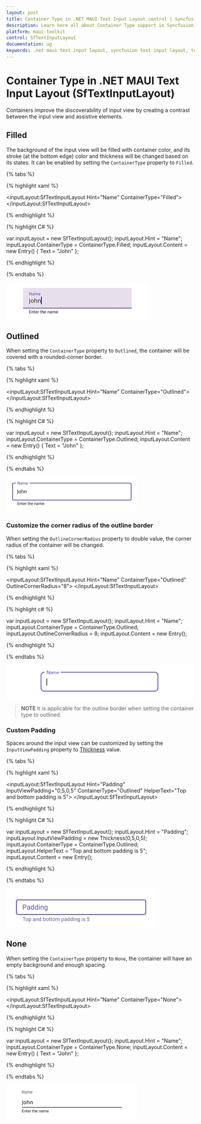 ```yaml
---
layout: post
title: Container Type in .NET MAUI Text Input Layout control | Syncfusion
description: Learn here all about Container Type support in Syncfusion .NET MAUI Text Input Layout (SfTextInputLayout) control and more.
platform: maui-toolkit
control: SfTextInputLayout
documentation: ug
keywords: .net maui text input layout, syncfusion text input layout, text input layout maui.
---
```


# Container Type in .NET MAUI Text Input Layout (SfTextInputLayout)

Containers improve the discoverability of input view by creating a contrast between the input view and assistive elements.

## Filled

The background of the input view will be filled with container color, and its stroke (at the bottom edge) color and thickness will be changed based on its states. It can be enabled by setting the `ContainerType` property to `Filled`.

{% tabs %} 

{% highlight xaml %} 

<inputLayout:SfTextInputLayout Hint="Name"
                               ContainerType="Filled">
    <Entry Text="John" />
</inputLayout:SfTextInputLayout>  

{% endhighlight %}

{% highlight C# %} 

var inputLayout = new SfTextInputLayout();
inputLayout.Hint = "Name";
inputLayout.ContainerType = ContainerType.Filled;
inputLayout.Content = new Entry() { Text = "John" }; 

{% endhighlight %}

{% endtabs %}

![Filled type](images/ContainerType/Filled_Focused.jpg)

## Outlined

When setting the `ContainerType` property to `Outlined`, the container will be covered with a rounded-corner border.

{% tabs %} 

{% highlight xaml %} 

<inputLayout:SfTextInputLayout Hint="Name"
                               ContainerType="Outlined">
    <Entry Text="John" />
</inputLayout:SfTextInputLayout>  
 

{% endhighlight %}

{% highlight C# %} 

var inputLayout = new SfTextInputLayout();
inputLayout.Hint = "Name";
inputLayout.ContainerType = ContainerType.Outlined;
inputLayout.Content = new Entry() { Text = "John" }; 

{% endhighlight %}

{% endtabs %}

![Outlined type](images/ContainerType/Outlined.png)

### Customize the corner radius of the outline border 

When setting the `OutlineCornerRadius` property to double value, the corner radius of the container will be changed.

{% tabs %}

{% highlight xaml %}

<inputLayout:SfTextInputLayout Hint="Name" 
                               ContainerType="Outlined"
                               OutlineCornerRadius="8">
    <Entry />
</inputLayout:SfTextInputLayout>  
			
{% endhighlight %}

{% highlight c# %}

var inputLayout = new SfTextInputLayout();
inputLayout.Hint = "Name";
inputLayout.ContainerType = ContainerType.Outlined;
inputLayout.OutlineCornerRadius = 8;
inputLayout.Content = new Entry(); 

{% endhighlight %}

{% endtabs %}

![OutlineCornerRadius img](images/ContainerType/CornerRadius.png)

>**NOTE**
It is applicable for the outline border when setting the container type to outlined.

### Custom Padding

Spaces around the input view can be customized by setting the `InputViewPadding` property to [Thickness](https://learn.microsoft.com/en-us/dotnet/api/microsoft.maui.thickness?view=net-maui-8.0) value.

{% tabs %} 

{% highlight xaml %} 

<inputLayout:SfTextInputLayout Hint="Padding"
                               InputViewPadding="0,5,0,5" 
                               ContainerType="Outlined"
                               HelperText="Top and bottom padding is 5">
    <Entry />
 </inputLayout:SfTextInputLayout> 

{% endhighlight %}

{% highlight C# %} 

var inputLayout = new SfTextInputLayout();
inputLayout.Hint = "Padding";
inputLayout.InputViewPadding = new Thickness(0,5,0,5);
inputLayout.ContainerType = ContainerType.Outlined;
inputLayout.HelperText = "Top and bottom padding is 5";
inputLayout.Content = new Entry(); 

{% endhighlight %}

{% endtabs %}

![Padding customization around the input view](images/ContainerType/padingg.png)

## None

When setting the `ContainerType` property to `None`, the container will have an empty background and enough spacing.

{% tabs %} 

{% highlight xaml %} 

<inputLayout:SfTextInputLayout Hint="Name" 
                               ContainerType="None">
    <Entry Text="John" />
</inputLayout:SfTextInputLayout>  
 

{% endhighlight %}

{% highlight C# %} 

var inputLayout = new SfTextInputLayout();
inputLayout.Hint = "Name";
inputLayout.ContainerType = ContainerType.None;
inputLayout.Content = new Entry() { Text = "John" }; 

{% endhighlight %}

{% endtabs %}

![None type](images/ContainerType/None_focused.jpg)